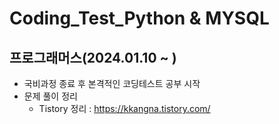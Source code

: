 # Coding_Test_Python & MYSQL

## 프로그래머스(2024.01.10 ~ )
- 국비과정 종료 후 본격적인 코딩테스트 공부 시작
- 문제 풀이 정리
  - Tistory 정리 : https://kkangna.tistory.com/  
